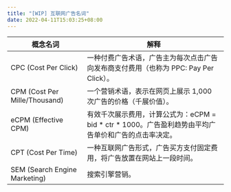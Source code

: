 ```yaml
---
title: "[WIP] 互联网广告名词"
date: 2022-04-11T15:03:25+08:00
---
```


| 概念名词 | 解释 |
|----------|------|
| CPC (Cost Per Click) | 一种付费广告术语，广告主为每次点击广告向发布商支付费用（也称为 PPC: Pay Per Click）。 |
| CPM (Cost Per Mille/Thousand) | 一个营销术语，表示在网页上展示 1,000 次广告的价格（千展价值）。 |
| eCPM (Effective CPM) | 有效千次展示费用，计算公式为：eCPM = bid * ctr * 1000。广告盈利趋势由平均广告单价和广告的点击率决定。 |
| CPT (Cost Per Time) | 一种互联网广告形式，广告买方支付固定费用，将广告放置在网站上一段时间。 |
| SEM (Search Engine Marketing) | 搜索引擎营销。 |
